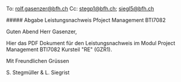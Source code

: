 To: rolf.gasenzer@bfh.ch
Cc: stegp1@bfh.ch; siegl5@bfh.ch

##### Abgabe Leistungsnachweis Pfoject Management BTI7082

Guten Abend Herr Gasenzer,

Hier das PDF Dokument für den Leistungsnachweis im Modul Project Management BTI7082 Kursteil "RE" (GZR1).

Mit Freundlichen Grüssen

S. Stegmüller & L. Siegrist
